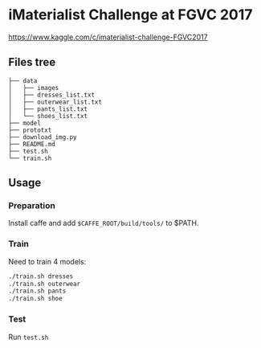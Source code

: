 # iMaterialist Challenge at FGVC 2017

https://www.kaggle.com/c/imaterialist-challenge-FGVC2017

## Files tree

```
├── data
│   ├── images
│   ├── dresses_list.txt
│   ├── outerwear_list.txt
│   ├── pants_list.txt
│   └── shoes_list.txt
├── model
├── prototxt
├── download_img.py
├── README.md
├── test.sh
└── train.sh
```

## Usage

### Preparation

Install caffe and add `$CAFFE_ROOT/build/tools/` to $PATH.

### Train

Need to train 4 models:

```bash
./train.sh dresses
./train.sh outerwear
./train.sh pants
./train.sh shoe
```

### Test

Run `test.sh`
